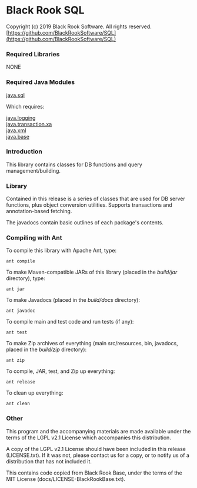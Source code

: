 # Black Rook SQL

Copyright (c) 2019 Black Rook Software. All rights reserved.  
[https://github.com/BlackRookSoftware/SQL](https://github.com/BlackRookSoftware/SQL)

### Required Libraries

NONE

### Required Java Modules

[java.sql](https://docs.oracle.com/en/java/javase/11/docs/api/java.sql/module-summary.html)  

Which requires:

[java.logging](https://docs.oracle.com/en/java/javase/11/docs/api/java.logging/module-summary.html)  
[java.transaction.xa](https://docs.oracle.com/en/java/javase/11/docs/api/java.transaction.xa/module-summary.html)  
[java.xml](https://docs.oracle.com/en/java/javase/11/docs/api/java.xml/module-summary.html)  
[java.base](https://docs.oracle.com/en/java/javase/11/docs/api/java.base/module-summary.html)  

### Introduction

This library contains classes for DB functions and query management/building.

### Library

Contained in this release is a series of classes that are used for DB server functions, plus
object conversion utilities. Supports transactions and annotation-based fetching.

The javadocs contain basic outlines of each package's contents.

### Compiling with Ant

To compile this library with Apache Ant, type:

	ant compile

To make Maven-compatible JARs of this library (placed in the *build/jar* directory), type:

	ant jar

To make Javadocs (placed in the *build/docs* directory):

	ant javadoc

To compile main and test code and run tests (if any):

	ant test

To make Zip archives of everything (main src/resources, bin, javadocs, placed in the *build/zip* directory):

	ant zip

To compile, JAR, test, and Zip up everything:

	ant release

To clean up everything:

	ant clean
	
### Other

This program and the accompanying materials are made available under the 
terms of the LGPL v2.1 License which accompanies this distribution.

A copy of the LGPL v2.1 License should have been included in this release (LICENSE.txt).
If it was not, please contact us for a copy, or to notify us of a distribution
that has not included it. 

This contains code copied from Black Rook Base, under the terms of the MIT License (docs/LICENSE-BlackRookBase.txt).
